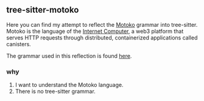 ## tree-sitter-motoko

Here you can find my attempt to reflect the [Motoko](https://github.com/dfinity/motoko) grammar into tree-sitter. Motoko is the language of the [Internet Computer](https://internetcomputer.org/), a web3 platform that serves HTTP requests through distributed, containerized applications called canisters.

The grammar used in this reflection is found [here](https://github.com/dfinity/motoko/blob/b8f76986b4f6b1556569c72decab3f7381bc6cdc/doc/md/examples/grammar.txt).

### why

1. I want to understand the Motoko language.
2. There is no tree-sitter grammar.